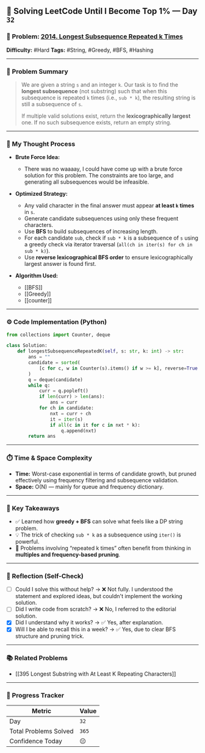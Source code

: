 ## 🧠 Solving LeetCode Until I Become Top 1% — Day `32`

### 🔹 Problem: [2014. Longest Subsequence Repeated k Times](https://leetcode.com/problems/longest-subsequence-repeated-k-times/)

**Difficulty:** #Hard
**Tags:** #String, #Greedy, #BFS, #Hashing

---

### 📝 Problem Summary

> We are given a string `s` and an integer `k`. Our task is to find the **longest subsequence** (not substring) such that when this subsequence is repeated `k` times (i.e., `sub * k`), the resulting string is still a subsequence of `s`.
>
> If multiple valid solutions exist, return the **lexicographically largest** one. If no such subsequence exists, return an empty string.

---

### 🧠 My Thought Process

- **Brute Force Idea:**

  - There was no waaaay, I could have come up with a brute force solution for this problem. The constraints are too large, and generating all subsequences would be infeasible.

- **Optimized Strategy:**

  - Any valid character in the final answer must appear **at least `k` times** in `s`.
  - Generate candidate subsequences using only these frequent characters.
  - Use **BFS** to build subsequences of increasing length.
  - For each candidate `sub`, check if `sub * k` is a subsequence of `s` using a greedy check via iterator traversal (`all(ch in iter(s) for ch in sub * k)`).
  - Use **reverse lexicographical BFS order** to ensure lexicographically largest answer is found first.

- **Algorithm Used:**

  - [[BFS]]
  - [[Greedy]]
  - [[counter]]

---

### ⚙️ Code Implementation (Python)

```python
from collections import Counter, deque

class Solution:
    def longestSubsequenceRepeatedK(self, s: str, k: int) -> str:
        ans = ""
        candidate = sorted(
            [c for c, w in Counter(s).items() if w >= k], reverse=True
        )
        q = deque(candidate)
        while q:
            curr = q.popleft()
            if len(curr) > len(ans):
                ans = curr
            for ch in candidate:
                nxt = curr + ch
                it = iter(s)
                if all(c in it for c in nxt * k):
                    q.append(nxt)
        return ans
```

---

### ⏱️ Time & Space Complexity

- **Time:** Worst-case exponential in terms of candidate growth, but pruned effectively using frequency filtering and subsequence validation.
- **Space:** O(N) — mainly for queue and frequency dictionary.

---

### 🧩 Key Takeaways

- ✅ Learned how **greedy + BFS** can solve what feels like a DP string problem.
- 💡 The trick of checking `sub * k` as a subsequence using `iter()` is powerful.
- 💭 Problems involving “repeated k times” often benefit from thinking in **multiples and frequency-based pruning**.

---

### 🔁 Reflection (Self-Check)

- [ ] Could I solve this without help? → ❌ Not fully. I understood the statement and explored ideas, but couldn't implement the working solution.
- [ ] Did I write code from scratch? → ❌ No, I referred to the editorial solution.
- [x] Did I understand why it works? → ✅ Yes, after explanation.
- [x] Will I be able to recall this in a week? → ✅ Yes, due to clear BFS structure and pruning trick.

---

### 📚 Related Problems

- [[395 Longest Substring with At Least K Repeating Characters]]

---

### 🚀 Progress Tracker

| Metric                | Value |
| --------------------- | ----- |
| Day                   | `32`  |
| Total Problems Solved | `365` |
| Confidence Today      | 😐    |
